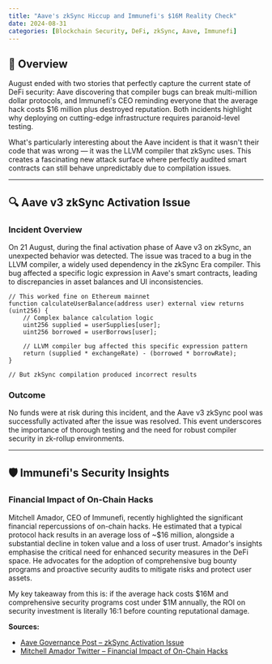 ```yaml
---
title: "Aave's zkSync Hiccup and Immunefi's $16M Reality Check"
date: 2024-08-31
categories: [Blockchain Security, DeFi, zkSync, Aave, Immunefi]
---
```


## 🧠 Overview

August ended with two stories that perfectly capture the current state of DeFi security: Aave discovering that compiler bugs can break multi-million dollar protocols, and Immunefi's CEO reminding everyone that the average hack costs $16 million plus destroyed reputation. Both incidents highlight why deploying on cutting-edge infrastructure requires paranoid-level testing.

What's particularly interesting about the Aave incident is that it wasn't their code that was wrong — it was the LLVM compiler that zkSync uses. This creates a fascinating new attack surface where perfectly audited smart contracts can still behave unpredictably due to compilation issues.

---

## 🔍 Aave v3 zkSync Activation Issue

### Incident Overview

On 21 August, during the final activation phase of Aave v3 on zkSync, an unexpected behavior was detected. The issue was traced to a bug in the LLVM compiler, a widely used dependency in the zkSync Era compiler. This bug affected a specific logic expression in Aave's smart contracts, leading to discrepancies in asset balances and UI inconsistencies.


```solidity
// This worked fine on Ethereum mainnet
function calculateUserBalance(address user) external view returns (uint256) {
    // Complex balance calculation logic
    uint256 supplied = userSupplies[user];
    uint256 borrowed = userBorrows[user];
    
    // LLVM compiler bug affected this specific expression pattern
    return (supplied * exchangeRate) - (borrowed * borrowRate);
}

// But zkSync compilation produced incorrect results
```


### Outcome

No funds were at risk during this incident, and the Aave v3 zkSync pool was successfully activated after the issue was resolved. This event underscores the importance of thorough testing and the need for robust compiler security in zk-rollup environments.

---

## 🛡️ Immunefi's Security Insights

### Financial Impact of On-Chain Hacks

Mitchell Amador, CEO of Immunefi, recently highlighted the significant financial repercussions of on-chain hacks. He estimated that a typical protocol hack results in an average loss of ~$16 million, alongside a substantial decline in token value and a loss of user trust. Amador's insights emphasise the critical need for enhanced security measures in the DeFi space. He advocates for the adoption of comprehensive bug bounty programs and proactive security audits to mitigate risks and protect user assets.

My key takeaway from this is: if the average hack costs $16M and comprehensive security programs cost under $1M annually, the ROI on security investment is literally 16:1 before counting reputational damage.


**Sources:**

- [Aave Governance Post – zkSync Activation Issue](https://governance.aave.com/t/bgd-aave-v3-zksync-activation-issue-report/18819?utm_source=substack&utm_medium=email)  
- [Mitchell Amador Twitter – Financial Impact of On-Chain Hacks](https://x.com/MitchellAmador/status/1828110931718758690?utm_source=substack&utm_medium=email)  